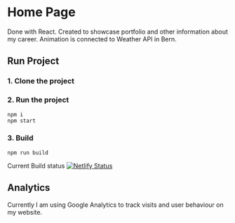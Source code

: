 # Home Page
Done with React.
Created to showcase portfolio and other information about my career.
Animation is connected to Weather API in Bern.

## Run Project
### 1. Clone the project

### 2. Run the project
```shell
npm i
npm start
```

### 3. Build
```shell
npm run build
```

Current Build status
[![Netlify Status](https://api.netlify.com/api/v1/badges/915cc68a-93af-4f91-b0b0-caafb56668f7/deploy-status)](https://app.netlify.com/sites/dainty-kleicha-cba9e5/deploys)

## Analytics
Currently I am using Google Analytics to track visits and user behaviour on my website.
